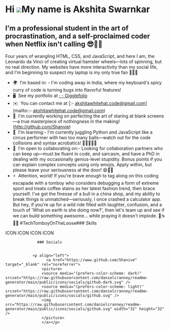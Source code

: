 Hi ![](https://user-images.githubusercontent.com/18350557/176309783-0785949b-9127-417c-8b55-ab5a4333674e.gif)My name is Akshita Swarnkar
========================================================================================================================================

I'm a professional student in the art of procrastination, and a self-proclaimed coder when Netflix isn't calling 😎👩‍💻
------------------------------------------------------------------------------------------------------------------------

Four years of wrangling HTML, CSS, and JavaScript, and here I am, the Leonardo da Vinci of creating virtual hamster wheels—lots of spinning, but no real direction. My websites have more interactivity than my social life, and I'm beginning to suspect my laptop is my only true fan 👩🏽‍💻

*   🌍  I'm based in: - I'm coding away in India, where my keyboard's spicy curry of code is turning bugs into flavorful features!
*   🖥️  See my portfolio at [: - Gigglefolio](http://portfolio-website-2022-five.vercel.app/)
*   ✉️  You can contact me at [:- akshitawhitehat.code@gmail.com](mailto::-   akshitawhitehat.code@gmail.com)
*   🚀  I'm currently working on perfecting the art of staring at blank screens—a true masterpiece of nothingness in the making! (http://github.com/Shanvie)
*   🧠  I'm learning:- I'm currently juggling Python and JavaScript like a circus performer with two too many balls—watch out for the code collisions and syntax acrobatics! 🎪🐍💥🤹‍♀️
*   🤝  I'm open to collaborating on:- Looking for collaboration partners who can keep up—must be fluent in code, and sarcasm, and have a PhD in dealing with my occasionally genius-level stupidity. Bonus points if you can explain complex concepts using only emojis. Apply within, but please leave your seriousness at the door! 😄🤖🤪
*   ⚡  Attention, world! If you're brave enough to tag along on this coding escapade with a tomboy who considers debugging a form of extreme sport and treats coffee stains as her latest fashion trend, then brace yourself. I've got the finesse of a bull in a china shop, and my ability to break things is unmatched—seriously, I once crashed a calculator app. But hey, if you're up for a wild ride filled with laughter, confusion, and a touch of 'What on earth is she doing now?', then let's team up and see if we can build something awesome... while praying it doesn't implode. 🎢☕️🤷‍♀️ #TechTomboyOnTheLoose### Skills 
<p align="left">
ICON ICON ICON ICON 
                    </p>
                    
                  ### Socials
                  
                  
                <p align="left">
                      <a href="https://www.github.com/Shanive" target="_blank" rel="noreferrer">
                    <picture>
                    <source media="(prefers-color-scheme: dark)" srcset="https://raw.githubusercontent.com/danielcranney/readme-generator/main/public/icons/socials/github-dark.svg" />
                    <source media="(prefers-color-scheme: light)" srcset="https://raw.githubusercontent.com/danielcranney/readme-generator/main/public/icons/socials/github.svg" />
                    <img src="https://raw.githubusercontent.com/danielcranney/readme-generator/main/public/icons/socials/github.svg" width="32" height="32" />
                    </picture>
                    </a></p>
